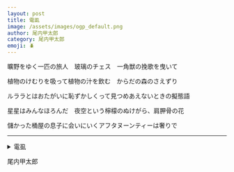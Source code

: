 ```yaml
---
layout: post
title: 電虱
image: /assets/images/ogp_default.png
author: 尾内甲太郎
category: 尾内甲太郎
emoji: 🪲
---
```


<div class="tanka-area"><div class="tanka">
<p>曠野をゆく一匹の旅人　玻璃のチェス　一角獣の挽歌を曳いて</p>
<p>植物のけむりを吸って植物の汁を飲む　からだの森のさえずり</p>
<p>ルララとはおたがいに恥ずかしくって見つめあえないときの擬態語</p>
<p>星星はみんなほろんだ　夜空という檸檬のぬけがら、肩胛骨の花</p>
<p>儲かった桶屋の息子に会いにいくアフタヌーンティーは奢りで</p></div></div>

---

<details><summary>電虱</summary>
曠野をゆく一匹の旅人　玻璃のチェス　一角獣の挽歌を曳いて<br/>植物のけむりを吸って植物の汁を飲む　からだの森のさえずり<br/>ルララとはおたがいに恥ずかしくって見つめあえないときの擬態語<br/>星星はみんなほろんだ　夜空という檸檬のぬけがら、肩胛骨の花<br/>儲かった桶屋の息子に会いにいくアフタヌーンティーは奢りで<br/>
</details>

尾内甲太郎
